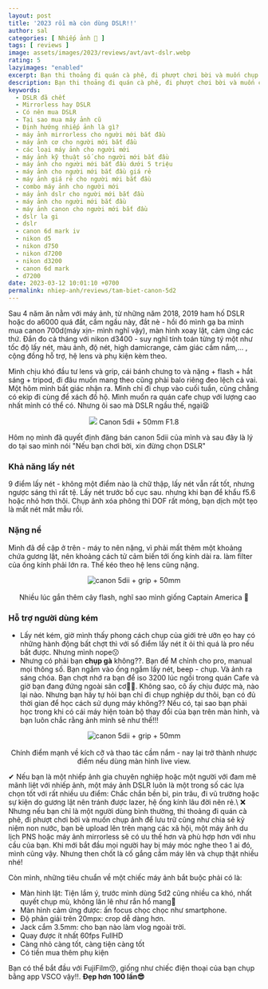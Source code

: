 ```yaml
---
layout: post
title: '2023 rồi mà còn dùng DSLR!!'
author: sal
categories: [ Nhiếp ảnh 📸 ]
tags: [ reviews ]
image: assets/images/2023/reviews/avt/avt-dslr.webp
rating: 5
lazyimages: "enabled"
excerpt: Bạn thi thoảng đi quán cà phê, đi phượt chơi bời và muốn chụp ảnh để lưu trữ cũng như chia sẻ kỷ niệm non nước, bạn bè upload lên trên mạng các xã hội. Liệu chiếc DSLR có phù hợp với bạn không? Cùng trả lời câu hỏi nhé!
description: Bạn thi thoảng đi quán cà phê, đi phượt chơi bời và muốn chụp ảnh để lưu trữ cũng như chia sẻ kỷ niệm non nước, bạn bè upload lên trên mạng các xã hội. Liệu chiếc DSLR có phù hợp với bạn không? Cùng trả lời câu hỏi nhé!
keywords:
  - DSLR đã chết
  - Mirrorless hay DSLR
  - Có nên mua DSLR
  - Tại sao mua máy ảnh cũ
  - Định hướng nhiếp ảnh là gì?
  - máy ảnh mirrorless cho người mới bắt đầu
  - máy ảnh cơ cho người mới bắt đầu
  - các loại máy ảnh cho người mới
  - máy ảnh kỹ thuật số cho người mới bắt đầu
  - máy ảnh cho người mới bắt đầu dưới 5 triệu
  - máy ảnh cho người mới bắt đầu giá rẻ
  - máy ảnh giá rẻ cho người mới bắt đầu
  - combo máy ảnh cho người mới
  - máy ảnh dslr cho người mới bắt đầu
  - máy ảnh cho người mới bắt đầu
  - máy ảnh canon cho người mới bắt đầu
  - dslr la gi
  - dslr
  - canon 6d mark iv
  - nikon d5
  - nikon d750
  - nikon d7200
  - nikon d3200
  - canon 6d mark
  - d7200
date: 2023-03-12 10:01:10 +0700
permalink: nhiep-anh/reviews/tam-biet-canon-5d2
---
```


Sau 4 năm ăn nằm với máy ảnh, từ những năm 2018, 2019 ham hố DSLR hoặc do a6000 quá đắt, cầm ngầu này, đắt nè - hồi đó mình gạ ba mình mua canon 700d(máy xịn- mình nghĩ vậy), màn hình xoay lật, cảm ứng các thứ. Đắn đo cả tháng với nikon d3400 - suy nghĩ tính toán từng tý một như tốc độ lấy nét, màu ảnh, độ nét, high damicrange, cảm giác cầm nắm,… , cộng đồng hỗ trợ, hệ lens và phụ kiện kèm theo.

Mình chịu khó đầu tư lens và grip, cái bánh chưng to và nặng + flash + hắt sáng + tripod, đi đâu muốn mang theo cũng phải balo riêng đeo lệch cả vai. Một hôm mình bất giác nhận ra. Mình chỉ đi chụp vào cuối tuần, cũng chẳng có ekip đi cùng để xách đồ hộ. Mình muốn ra quán cafe chụp với lượng cao nhất mình có thể có. Nhưng ôi sao mà DSLR ngầu thế, ngại😫
<p style="text-align:center; ">
<picture>
  <source data-srcset="../../assets/images/nhiepanh/introduce/IMG_4246.webp" />
<img src="../../assets/images/nhiepanh/introduce/IMG_4246.webp" data-sizes="auto" loading="lazy">
Canon 5dii + 50mm F1.8
</picture>
</p>

Hôm nọ mình đã quyết định đăng bán canon 5dii của mình và sau đây là lý do tại sao mình nói "Nếu bạn chơi bời, xin đừng chọn DSLR"

### Khả năng lấy nét
9 điểm lấy nét - không một điểm nào là chữ thập, lấy nét vẫn rất tốt, nhưng ngược sáng thì rất tệ.
Lấy nét trước bố cục sau. nhưng khi bạn để khẩu f5.6 hoặc nhỏ hơn  thôi. Chụp ảnh xóa phông thì DOF rất mỏng, bạn dịch một tẹo là mất nét mắt mẫu rồi.
### Nặng nề
Mình đã đề cập ở trên - máy to nên nặng, vì phải mất thêm một khoảng chứa gương lật, nên khoảng cách tử cảm biến tới ống kính dài ra. làm filter của ống kính phải lớn ra. Thế kéo theo hệ lens cũng nặng.

<p style="text-align:center; ">
<picture>
  <source data-srcset="../../assets/images/2023/reviews/5dii-loi-thoi.webp" />
  <img class="responsive" data-lowsrc="../../assets/images/2023/reviews/5dii-loi-thoi.webp" alt="canon 5dii + grip + 50mm" data-sizes="auto" loading="lazy"/><br><br>
  Nhiều lúc gắn thêm cây flash, nghĩ sao mình giống Captain America 🦾
</picture>
</p>

### Hỗ trợ người dùng kém
- Lấy nét kém, giờ mình thấy phong cách chụp của giới trẻ ưỡn ẹo hay có những hành động bất chợt thì với số điểm lấy nét ít ỏi thì quá là pro nếu bắt được. Nhưng mình nope😗
- Nhưng có phải bạn **chụp gà** không??. Bạn để M chỉnh cho pro, manual mọi thông số. Bạn ngắm vào ống ngắm lấy nét, beep - chụp. Và ảnh ra sáng chóa. Bạn chợt nhớ ra bạn để iso 3200 lúc ngồi trong quán Cafe và giờ bạn đang đứng ngoài sân cơ🤦‍♀️. Không sao, cô ấy chịu được mà, nào lại nào. Nhưng bạn hãy tự hỏi bạn chỉ đi chụp nghiệp dư thôi, bạn có đủ thời gian để học cách sử dụng máy không?? Nếu có, tại sao bạn phải học trong khi có cái máy hiện toàn bộ thay đổi của bạn trên màn hình, và bạn luôn chắc rằng ảnh mình sẽ như thế!!!

<p style="text-align:center; ">
<picture>
  <source data-srcset="../../assets/images/2023/reviews/5dii-loi-thoi-lay-net-kho.webp" />
  <img class="responsive" data-lowsrc="../../assets/images/2023/reviews/5dii-loi-thoi-lay-net-kho.webp" alt="canon 5dii + grip + 50mm" data-sizes="auto" loading="lazy"/><br><br>
  Chính điểm mạnh về kích cỡ và thao tác cầm nắm - nay lại trở thành nhược điểm nếu dùng màn hình live view.
</picture>
</p>

✔ Nếu bạn là một nhiếp ảnh gia chuyên nghiệp hoặc một người với đam mê mãnh liệt với nhiếp ảnh, một máy ảnh DSLR luôn là một trong số các lựa chọn tốt với rất nhiều ưu điểm: Chắc chắn bền bỉ, pin trâu, đi vũ trường hoặc sự kiện do gương lật nên tránh được lazer, hệ ống kính lâu đời nên rẻ.\\
❌ Nhưng nếu bạn chỉ là một người dùng bình thường, thi thoảng đi quán cà phê, đi phượt chơi bời và muốn chụp ảnh để lưu trữ cũng như chia sẻ kỷ niệm non nước, bạn bè upload lên trên mạng các xã hội, một máy ảnh du lịch PNS hoặc máy ảnh mirrorless sẽ có ưu thế hơn và phù hợp hơn với nhu cầu của bạn.
Khi mới bắt đầu mọi người hay bị máy móc nghe theo 1 ai đó, mình cũng vậy. Nhưng then chốt là cố gắng cầm máy lên và chụp thật nhiều nhé!

Còn mình,  những tiêu chuẩn về một chiếc máy ảnh bắt buộc phải có là:
* Màn hình lật: Tiện lắm ý, trước mình dùng 5d2 cũng nhiều ca khó, nhất quyết chụp mù, không lăn lê như rắn hổ mang🐍
* Màn hình cảm ứng được: ấn focus chọc chọc như smartphone.
* Độ phân giải trên 20mpx: crop dễ dàng hơn.
* Jack cắm 3.5mm: cho bạn nào làm vlog ngoài trời.
* Quay được ít nhất 60fps FullHD
* Càng nhỏ càng tốt, càng tiện càng tốt
* Có tiền mua thêm phụ kiện

Bạn có thể bắt đầu với FujiFilm😚, giống như chiếc điện thoại của bạn chụp bằng app VSCO vậy!!. **Đẹp hơn 100 lần😎**
